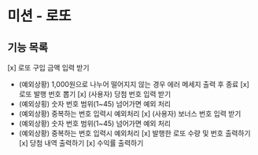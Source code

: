 # 미션 - 로또

## 기능 목록
[x] 로또 구입 금액 입력 받기
  - (예외상황) 1,000원으로 나누어 떨어지지 않는 경우 에러 메세지 출력 후 종료
[x] 로또 발행 번호 뽑기
[x] (사용자) 당첨 번호 입력 받기
  - (예외상횡) 숫자 번호 범위(1~45) 넘어가면 예외 처리
  - (예외상황) 중복하는 번호 입력시 예외처리
[x] (사용자) 보너스 번호 입력 받기
  - (예외상황) 숫자 번호 범위(1~45) 넘어가면 예외 처리
  - (예외상황) 중복하는 번호 입력시 예외처리
[x] 발행한 로또 수량 및 번호 출력하기 
[x] 당첨 내역 출력하기 
[x] 수익률 출력하기
